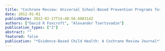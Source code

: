 ```yaml
---
title: "Cochrane Review: Universal School-Based Prevention Programs for Alcohol Misuse in Young People"
date: 2012-01-01
publishDate: 2022-02-17T14:48:56.608314Z
authors: ["David R Foxcroft", "Alexander Tsertsvadze"]
publication_types: ["2"]
abstract: ""
featured: false
publication: "*Evidence-Based Child Health: A Cochrane Review Journal*"
---
```


